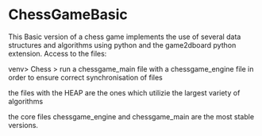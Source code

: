 # ChessGameBasic
This Basic version of a chess game implements the use of several data structures and algorithms using python and the game2dboard python extension. 
Access to the files: 

venv> Chess > run a chessgame_main file with a chessgame_engine file in order to ensure correct synchronisation of files 

the files with the HEAP are the ones which utilizie the largest variety of algorithms 

the core files chessgame_engine and chessgame_main are the most stable versions. 


